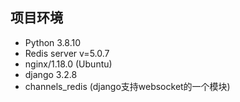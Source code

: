 ## 项目环境

- Python 3.8.10 
- Redis server v=5.0.7
- nginx/1.18.0 (Ubuntu)
- django 3.2.8 
- channels_redis (django支持websocket的一个模块)

